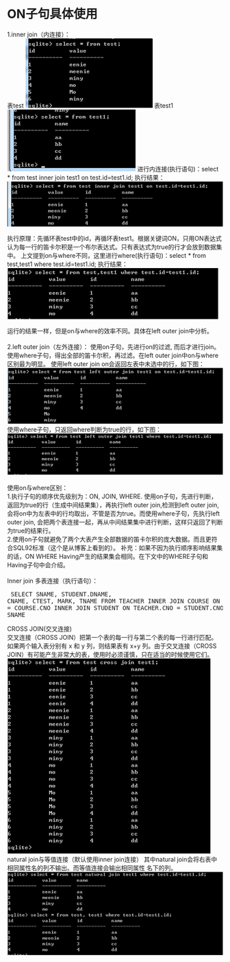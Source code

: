 # ON子句具体使用
1.inner join（内连接）：<br>
表test
<img src="../image/on1.png"/>
表test1
<br>
<img src="../image/on2.png"/>
进行内连接(执行语句)：select * from test inner join test1 on test.id=test1.id;
执行结果：
<br>
<img src="../image/on3.png"/>

执行原理：先循环表test中的id，再循环表test1。根据关键词ON，只用ON表达式认为每一行的笛卡尔积是一个布尔表达式。只有表达式为true的行才会放到数据集中。
上文提到on与where不同，这里进行where(执行语句)：select * from test,test1 where test.id=test1.id;
执行结果：
<br>
<img src="../image/on4.png"/>

运行的结果一样，但是on与where的效率不同。具体在left outer join中分析。<br><br>
2.left outer join（左外连接）：
使用on子句，先进行on的过滤, 而后才进行join。使用where子句，得出全部的笛卡尔积，再过滤。在left outer join中on与where区别最为明显。
使用left outer join on会返回左表中未选中的行，如下图：
<img src="../image/on5.png"/>
使用where子句，只返回where判断为true的行，如下图：
<img src="../image/on6.png"/>
<br><br>
使用on与where区别：<br>
1.执行子句的顺序优先级别为：ON,  JOIN,  WHERE. 使用on子句，先进行判断，返回为true的行（生成中间结果集），再执行left outer join,检测到left outer join,会将on中为左表中的行均取出，不管是否为true。而使用where子句，先执行left outer join, 会把两个表连接一起，再从中间结果集中进行判断，这样只返回了判断为true的结果行。<br>
2.使用on子句就避免了两个大表产生全部数据的笛卡尔积的庞大数据。而且更符合SQL92标准（这个是从博客上看到的）。
补充：如果不因为执行顺序影响结果集的话，ON WHERE Having产生的结果集会相同。在下文中的WHERE子句和Having子句中会介绍。<br><br>
Inner join 多表连接（执行语句）：<pre>
SELECT SNAME, STUDENT.DNAME, CNAME, CTEST, MARK, TNAME
FROM TEACHER  INNER JOIN  COURSE ON TEACHER.CNO = COURSE.CNO
INNER JOIN  STUDENT ON TEACHER.CNO = STUDENT.CNO
ORDER BY SNAME</pre>
CROSS JOIN(交叉连接)<br>
交叉连接（CROSS JOIN）把第一个表的每一行与第二个表的每一行进行匹配。如果两个输入表分别有 x 和 y 列，则结果表有 x+y 列。由于交叉连接（CROSS JOIN）有可能产生非常大的表，使用时必须谨慎，只在适当的时候使用它们。
<img src="../image/on7.png"/>
natural join与等值连接（默认使用inner join连接）
其中natural join会将右表中相同属性名的列不输出。而等值连接会输出相同属性  名下的列。
<img src="../image/on8.png"/>


